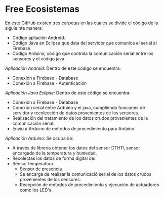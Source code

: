 # Free Ecosistemas
En este GitHub existen tres carpetas en las cuales se divide el código de la siguie.nte manera:
 - Código apliación Android.
 - Código Java en Eclipse que data del servidor que comunica el serial al Firebase.
 - Código Arduino, código que controla la comunicación serial entre los sensores y el código java.
 
*Aplicación Android:*
 Dentro de este código se encuentra:
 - Conexión a Firebase - Database
 - Conexión a Firebase - Autenticación 
    
*Aplicación Java Eclipse:*
 Dentro de este código se encuentra:
 - Conexión a Firebase - Database
 - Conexión serial entre Arduino y el java, cumpliendo funciones de servidor y recolección de datos provenientes de los sensores.
 - Realización del tratamiento de los datos crudos provenientes de la comunicación serial.
 - Envío a Arduino de métodos de procedimiento para Arduino.
    
*Aplicación Arduino:*
 Se ocupa de:
 - A través de librería obtener los datos del sensor DTH11, sensor encargado de la temperatura y humedad.
 - Recolectas los datos de forma digital de:
 - Sensor temperatura
    - Sensor de presencia
    - Se encarga de realizar la comunicació serial de los datos crudos provenientes de los sensores.
    - Recepción de métodos de procedimiento y ejecución de actuadores como los LED's.
        
